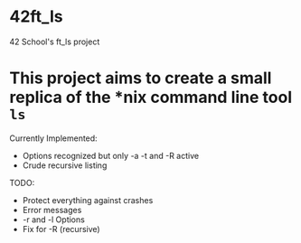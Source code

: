 # 42ft_ls
42 School's ft_ls project

# This project aims to create a small replica of the \*nix command line tool `ls`

Currently Implemented:

- Options recognized but only -a -t and -R active
- Crude recursive listing

TODO:

- Protect everything against crashes
- Error messages
- -r and -l Options
- Fix for -R (recursive)
